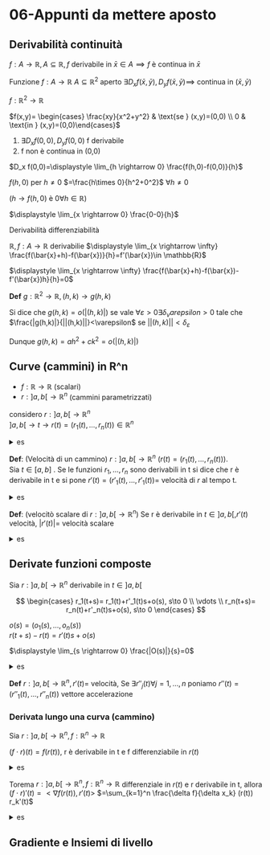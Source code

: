 # 06-Appunti da mettere aposto



## Derivabilità continuità

$f: A \to \mathbb{R}, A \subseteq \mathbb{R}, f$ derivabile in $\bar{x} \in A \implies f$ è continua in $\bar{x}$

Funzione $f: A \to \mathbb{R}$  $A \subseteq \mathbb{R}^2$ aperto $\exists D_x f(\bar{x},\bar{y}), D_y f(\bar{x},\bar{y}) \implies$ continua in $(\bar{x}, \bar{y})$

$f: \mathbb{R}^2 \to \mathbb{R}$

$f(x,y)= \begin{cases} \frac{xy}{x^2+y^2} & \text{se } (x,y)=(0,0) \\ 0 & \text{in } (x,y)=(0,0)\end{cases}$

1. $\exists D_x f(0,0), D_y f(0,0)$ f derivabile
2. f non è continua in (0,0)

$D_x f(0,0)=\displaystyle \lim_{h \rightarrow 0} \frac{f(h,0)-f(0,0)}{h}$

$f(h,0)$ per $h\neq 0$ $=\frac{h\times 0}{h^2+0^2}$ $\forall h \neq 0$

$(h \to f(h,0)$ è $0 \forall h \in \mathbb{R})$

$\displaystyle \lim_{x \rightarrow 0} \frac{0-0}{h}$

Derivabilità differenziabilità


$\mathbb{R}, f:A \to \mathbb{R}$ derivabilie $\displaystyle \lim_{x \rightarrow \infty} \frac{f(\bar{x}+h)-f(\bar{x})}{h}=f'(\bar{x})\in \mathbb{R}$

$\displaystyle \lim_{x \rightarrow \infty} \frac{f(\bar{x}+h)-f(\bar{x})-f'(\bar{x})h}{h}=0$


**Def** $g: \mathbb{R}^2 \to \mathbb{R}, (h,k)\to g(h,k)$

Si dice che $g(h,k)=o(|(h,k)|)$ se vale $\forall \varepsilon >0 \exists \delta_varepsilon >0$ tale che $\frac{|g(h,k)|}{||(h,k)||}<\varepsilon$ se $||(h,k)|| < \delta_\varepsilon$

Dunque $g(h,k)=ah^2+ck^2=o(|(h,k)|)$


## Curve (cammini) in R^n


- $f: \mathbb{R} \to \mathbb{R}$ (scalari)
- $r:]a,b[ \to \mathbb{R}^n$  (cammini parametrizzati)


considero $r:]a,b[ \to \mathbb{R}^n$  
$]a,b[ \to t \to r(t)=(r_1(t),\dots , r_n(t))\in \mathbb{R}^n$

<details>
<summary>
es
</summary>

$r(t)=(\cos t,\sin t)$

data una funzione $h: \mathbb{R}\to \mathbb{R}$ 

allora  il grafico della funzione è uguale al grafico di $r(t)=(t,h(t))$


cammino a elica $r(t)=(\cos t, \sin t ,t) \in \mathbb{R}^3$

</details>


**Def**: (Velocità di un cammino) $r:]a,b[ \to \mathbb{R}^n$ $(r(t)=(r_1(t),\dots,r_n(t)))$.    
Sia $t \in [a,b]$ . Se le funzioni $r_1,\dots,r_n$ sono derivabili in t si dice che r è derivabile in t e si pone $r'(t)=(r'_1(t),\dots,r'_1(t))=$ velocità di $r$ al tempo t.


<details>
<summary>
es
</summary>


$r(t)= x+tv=(x_1+tv_1,\dots,x_n+tv_n)$  
$r'(t)=(v_1,\dots,v_n)=v$ (constante in t)

$r(t)= x+t^3v=(x_1+t^3v_1,\dots,x_n+t^3v_n)$  

$g'(t)=3t^2v \in$ span $\{ v\}, \forall t$  dipendente da t

</details>

**Def**: (velocitò scalare di $r:]a,b[\to \mathbb{R}^n$)  Se r è derivabile in $t\in ]a,b[, r'(t)$ velocità, $|r'(t)|=$ velocità scalare


<details>
<summary>
es
</summary>

$r(t)=(\cos t,\sin t),\space r'(t)=(-\sin t,\cos t)$


</details>


## Derivate funzioni composte

Sia $r:]a,b[ \to \mathbb{R}^n$  derivabile in $t \in ]a,b[$

$$
\begin{cases}
r_1(t+s)= r_1(t)+r'_1(t)s+o(s), s\to 0 \\
\vdots \\
r_n(t+s)= r_n(t)+r'_n(t)s+o(s), s\to 0
\end{cases}
$$

$o(s)= (o_1(s),\dots, o_n(s))$  
$r(t+s)-r(t)=r'(t)s+o(s)$

$\displaystyle \lim_{s \rightarrow 0} \frac{|O(s)|}{s}=0$

<details>
<summary>
es
</summary>
(curva singolare)

$r(t)=(t^3,t^2)$

$r'(t)=(3t^2,2t) \space \forall t \in \mathbb{R}$

$r'(0)=(0,0)$  $t=0$ punto singolare


$r(t)=(t^3,t^2)$  se $t^3=s$ allora $g(s)=(s,|s|^{\frac{2}{3}})$  (è una curva con lo stesso percorso di r)

</details>


**Def** $r:]a,b[\to \mathbb{R}^n, r'(t)$= velocità, Se $\exists r''_j(t) \forall j=1,\dots,n$ poniamo $r''(t)=(r''_1(t),\dots,r''_n(t))$ vettore accelerazione



### Derivata lungo una curva (cammino)


Sia $r:]a,b[ \to \mathbb{R}^n, f: \mathbb{R}^n \to \mathbb{R}$  

$(f\cdot r) (t)=f(r(t)),$ r è derivabile in t e f differenziabile in $r(t)$

<details>
<summary>
es
</summary>

$r(t)=(2t,\cos t), f(x,y)=x^2e^{2y}$

$(f \cdot r )(t)= f(r(t))=(2t)^2 e^{2\cos t}$

$D_t (f \cdot r)(t)= 8te^{2\cos t}-8 t^2 \sin t e^{2 \cos t}$

</details>

Torema $r:]a,b[ \to \mathbb{R}^n, f:\mathbb{R}^n\to \mathbb{R}$ differenziale in $r(t)$ e r derivabile in t, allora $(f \cdot r)'(t)=<\nabla f(r(t)),r'(t)>$ $=\sum_{k=1}^n \frac{\delta f}{\delta x_k} (r(t)) r_k'(t)$

<details>
<summary>
es
</summary>

$r(t) = (2t,\cos t), f(x,y)=x^2 e^{2y}$ $\nabla f(x,y)=(2xe^{2y},2x^2 e^{2y})$

$r'(t)=(2,-\sin t)$  
$(f \cdot r)'(t)=< \nabla f(2t,\cos t),(2,-\sin t)>$
$=< (2 * 2t e^{2\cos t},2(2t)^2e^{2\cos t}),(2,-\sin t)>$
$=8t e^{2\cos t}-8\sin(t)t^2e^{2\cos t}$

</details>

## Gradiente e Insiemi di livello





